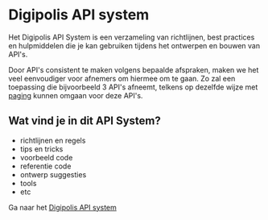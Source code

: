 # Digipolis API system

Het Digipolis API System is een verzameling van richtlijnen, best practices en hulpmiddelen die je kan gebruiken tijdens het ontwerpen en bouwen van API's.

Door API's consistent te maken volgens bepaalde afspraken, maken we het veel eenvoudiger voor afnemers om hiermee om te gaan. Zo zal een toepassing die bijvoorbeeld 3 API's afneemt, telkens op dezelfde wijze met [paging](#) kunnen omgaan voor deze API's.

## Wat vind je in dit API System?

- richtlijnen en regels
- tips en tricks
- voorbeeld code
- referentie code 
- ontwerp suggesties
- tools
- etc

Ga naar het [Digipolis API system](https://antwerp-api.digipolis.be/)

